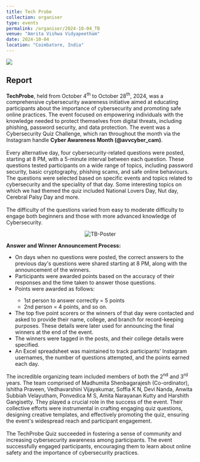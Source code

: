 ```yaml
---
title: Tech Probe
collection: organiser
type: events
permalink: /organiser/2024-10-04_TB
venue: "Amrita Vishwa Vidyapeetham"
date: 2024-10-04
location: "Coimbatore, India"
---
```


![](https://img.shields.io/badge/-Events-blue) 

## Report
**TechProbe**, held from October 4<sup>th</sup> to October 28<sup>th</sup>, 2024, was a comprehensive cybersecurity awareness initiative
aimed at educating participants about the importance of cybersecurity and promoting safe online practices. 
The event focused on empowering individuals with the knowledge needed to protect themselves from digital threats, including phishing,
password security, and data protection. The event was a Cybersecurity Quiz Challenge, which ran throughout the month via 
the Instagram handle <b>Cyber Awareness Month (@avvcyber_cam)</b>.
<br>
<br>
Every alternative day, four cybersecurity-related questions were posted, starting at 8 PM, with a 5-minute interval between each question. 
These questions tested participants on a wide range of topics, including password security, basic cryptography, phishing scams, and safe online behaviours. 
The questions were selected based on specific events and topics related to cybersecurity and the speciality of that day. Some interesting topics on which we had themed the quiz included National Lovers Day, Nut day, Cerebral Palsy Day and more.
<br>
<br>
The difficulty of the questions varied from easy to moderate difficulty to engage both beginners and those with more advanced knowledge of Cybersecurity.

<p align='center'>
<img src="../images/CAM/2024/Tech_Probe/TB_Poster.png" alt="TB-Poster" >
</p>

<b>Answer and Winner Announcement Process:</b><br>

<ul>
<li>On days when no questions were posted, the correct answers to the previous day's questions were shared starting at 8 PM, along with the announcement of the winners.</li>
<li>Participants were awarded points based on the accuracy of their responses and the time taken to answer those questions. </li>
<li>Points were awarded as follows: </li>	<ul>
  <li type="circle">1st person to answer correctly = 5 points</li>
  <li type="circle">2nd person = 4 points, and so on.</li></ul>
<li>The top five point scorers or the winners of that day were contacted and asked to provide their name, college, and branch for record-keeping purposes. These details were later used for announcing the final winners at the end of the event.</li>
<li>The winners were tagged in the posts, and their college details were specified.</li>
<li>An Excel spreadsheet was maintained to track participants’ Instagram usernames, the number of questions attempted, and the points earned each day.</li>
</ul>

The incredible organizing team included members of both the 2<sup>nd</sup> and 3<sup>rd</sup> years.
The team comprised of Madhumita Shenbagarajesh (Co-ordinator), Ishitha Praveen, Vedhavarshini Vijayakumar, Soffia K N, Devi Nanda, Anwita Subbiah Velayutham, Ponvedica M S, Amita Narayanan Kutty and Harshith Gangisetty.
They played a crucial role in the success of the event. Their collective efforts were instrumental in crafting engaging quiz questions, designing creative templates, and effectively promoting the quiz, ensuring the event's widespread reach and participant engagement.
<br>
<br>
The TechProbe Quiz succeeded in fostering a sense of community and increasing cybersecurity awareness among participants. The event successfully engaged participants, encouraging them to learn about online safety and the importance of cybersecurity practices.
